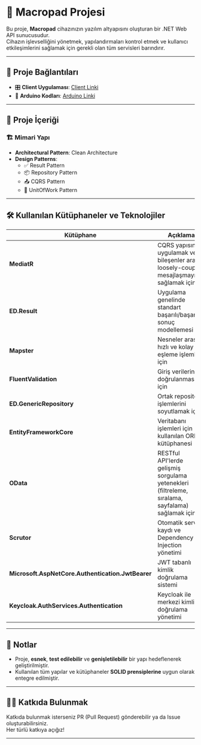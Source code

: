﻿# 🔧 Macropad Projesi

Bu proje, **Macropad** cihazınızın yazılım altyapısını oluşturan bir .NET Web API sunucusudur.  
Cihazın işlevselliğini yönetmek, yapılandırmaları kontrol etmek ve kullanıcı etkileşimlerini sağlamak için gerekli olan tüm servisleri barındırır.

---

## 🚀 Proje Bağlantıları

- 🎛️ **Client Uygulaması**: [Client Linki]()
- 🔌 **Arduino Kodları**: [Arduino Linki]()

---

## 🧩 Proje İçeriği

### 🏗️ Mimari Yapı

- **Architectural Pattern**: Clean Architecture
- **Design Patterns**:
  - ✅ Result Pattern
  - 📦 Repository Pattern
  - 📤 CQRS Pattern
  - 🔄 UnitOfWork Pattern

---

## 🛠️ Kullanılan Kütüphaneler ve Teknolojiler

| Kütüphane | Açıklama |
|----------|----------|
| **MediatR** | CQRS yapısını uygulamak ve bileşenler arası loosely-coupled mesajlaşmayı sağlamak için |
| **ED.Result** | Uygulama genelinde standart başarılı/başarısız sonuç modellemesi |
| **Mapster** | Nesneler arası hızlı ve kolay eşleme işlemleri için |
| **FluentValidation** | Giriş verilerinin doğrulanması için |
| **ED.GenericRepository** | Ortak repository işlemlerini soyutlamak için |
| **EntityFrameworkCore** | Veritabanı işlemleri için kullanılan ORM kütüphanesi |
| **OData** | RESTful API'lerde gelişmiş sorgulama yetenekleri (filtreleme, sıralama, sayfalama) sağlamak için |
| **Scrutor** | Otomatik servis kaydı ve Dependency Injection yönetimi |
| **Microsoft.AspNetCore.Authentication.JwtBearer** | JWT tabanlı kimlik doğrulama sistemi |
| **Keycloak.AuthServices.Authentication** | Keycloak ile merkezi kimlik doğrulama yönetimi |

---

## 📌 Notlar

- Proje, **esnek**, **test edilebilir** ve **genişletilebilir** bir yapı hedeflenerek geliştirilmiştir.
- Kullanılan tüm yapılar ve kütüphaneler **SOLID prensiplerine** uygun olarak entegre edilmiştir.

---

## 🧑‍💻 Katkıda Bulunmak

Katkıda bulunmak isterseniz PR (Pull Request) gönderebilir ya da Issue oluşturabilirsiniz.  
Her türlü katkıya açığız!

---
